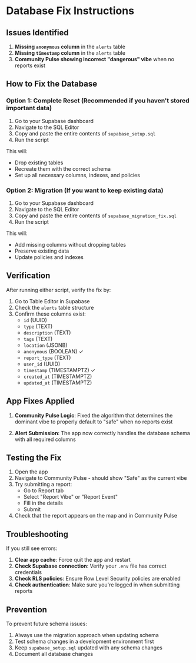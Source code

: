 # Database Fix Instructions

## Issues Identified

1. **Missing `anonymous` column** in the `alerts` table
2. **Missing `timestamp` column** in the `alerts` table  
3. **Community Pulse showing incorrect "dangerous" vibe** when no reports exist

## How to Fix the Database

### Option 1: Complete Reset (Recommended if you haven't stored important data)

1. Go to your Supabase dashboard
2. Navigate to the SQL Editor
3. Copy and paste the entire contents of `supabase_setup.sql`
4. Run the script

This will:
- Drop existing tables
- Recreate them with the correct schema
- Set up all necessary columns, indexes, and policies

### Option 2: Migration (If you want to keep existing data)

1. Go to your Supabase dashboard
2. Navigate to the SQL Editor
3. Copy and paste the entire contents of `supabase_migration_fix.sql`
4. Run the script

This will:
- Add missing columns without dropping tables
- Preserve existing data
- Update policies and indexes

## Verification

After running either script, verify the fix by:

1. Go to Table Editor in Supabase
2. Check the `alerts` table structure
3. Confirm these columns exist:
   - `id` (UUID)
   - `type` (TEXT)
   - `description` (TEXT)
   - `tags` (TEXT)
   - `location` (JSONB)
   - `anonymous` (BOOLEAN) ✓
   - `report_type` (TEXT)
   - `user_id` (UUID)
   - `timestamp` (TIMESTAMPTZ) ✓
   - `created_at` (TIMESTAMPTZ)
   - `updated_at` (TIMESTAMPTZ)

## App Fixes Applied

1. **Community Pulse Logic**: Fixed the algorithm that determines the dominant vibe to properly default to "safe" when no reports exist

2. **Alert Submission**: The app now correctly handles the database schema with all required columns

## Testing the Fix

1. Open the app
2. Navigate to Community Pulse - should show "Safe" as the current vibe
3. Try submitting a report:
   - Go to Report tab
   - Select "Report Vibe" or "Report Event"
   - Fill in the details
   - Submit
4. Check that the report appears on the map and in Community Pulse

## Troubleshooting

If you still see errors:

1. **Clear app cache**: Force quit the app and restart
2. **Check Supabase connection**: Verify your `.env` file has correct credentials
3. **Check RLS policies**: Ensure Row Level Security policies are enabled
4. **Check authentication**: Make sure you're logged in when submitting reports

## Prevention

To prevent future schema issues:

1. Always use the migration approach when updating schema
2. Test schema changes in a development environment first
3. Keep `supabase_setup.sql` updated with any schema changes
4. Document all database changes
